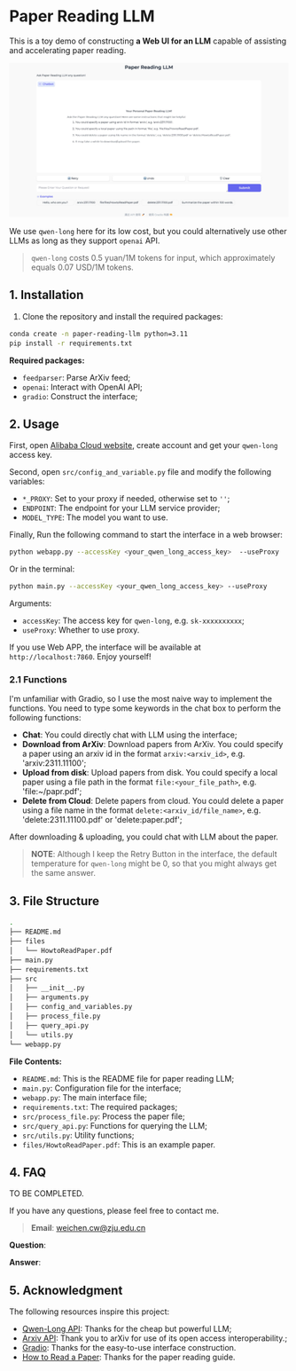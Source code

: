 <!--
 * @Author             : 陈蔚 (weichen.cw@zju.edu.cn)
 * @Date               : 2024-08-14 10:47
 * @Last Modified By   : 陈蔚 (weichen.cw@zju.edu.cn)
 * @Last Modified Date : 2024-08-20 01:51
 * @Description        : This is REAME file for paper reading LLM.
 * -------- 
 * Copyright (c) 2024 Wei Chen. 
-->

# Paper Reading LLM

This is a toy demo of constructing **a Web UI for an LLM** capable of assisting and accelerating paper reading.

![Demo](assets/image.jpg)

We use `qwen-long` here for its low cost, but you could alternatively use other LLMs as long as they support `openai` API.

> `qwen-long` costs 0.5 yuan/1M tokens for input, which approximately equals 0.07 USD/1M tokens.

## 1. Installation

1. Clone the repository and install the required packages:


```bash
conda create -n paper-reading-llm python=3.11
pip install -r requirements.txt
```

**Required packages:**
- `feedparser`: Parse ArXiv feed;
- `openai`: Interact with OpenAI API;
- `gradio`: Construct the interface;

## 2. Usage

First, open [Alibaba Cloud website](https://help.aliyun.com/zh/model-studio/developer-reference/qwen-long-api), create account and get your `qwen-long` access key.

Second, open `src/config_and_variable.py` file and modify the following variables:
- `*_PROXY`: Set to your proxy if needed, otherwise set to `''`;
- `ENDPOINT`: The endpoint for your LLM service provider;
- `MODEL_TYPE`: The model you want to use.

Finally, Run the following command to start the interface in a web browser:

```bash
python webapp.py --accessKey <your_qwen_long_access_key>  --useProxy
```

Or in the terminal:

```bash
python main.py --accessKey <your_qwen_long_access_key> --useProxy
```

Arguments:
- `accessKey`: The access key for `qwen-long`, e.g. `sk-xxxxxxxxxx`;
- `useProxy`: Whether to use proxy.

If you use Web APP, the interface will be available at `http://localhost:7860`. Enjoy yourself!

### 2.1 Functions

I'm unfamiliar with Gradio, so I use the most naive way to implement the functions. You need to type some keywords in the chat box to perform the following functions:

- **Chat**: You could directly chat with LLM using the interface;
- **Download from ArXiv**: Download papers from ArXiv. You could specify a paper using an arxiv id in the format `arxiv:<arxiv_id>`, e.g. 'arxiv:2311.11100';
- **Upload from disk**: Upload papers from disk. You could specify a local paper using a file path in the format `file:<your_file_path>`, e.g. 'file:~/papr.pdf';
- **Delete from Cloud**: Delete papers from cloud. You could delete a paper using a file name in the format `delete:<arxiv_id/file_name>`, e.g. 'delete:2311.11100.pdf' or 'delete:paper.pdf';

After downloading & uploading, you could chat with LLM about the paper.

> **NOTE**: Although I keep the Retry Button in the interface, the default temperature for `qwen-long` might be 0, so that you might always get the same answer.

## 3. File Structure

```bash
.
├── README.md
├── files
│   └── HowtoReadPaper.pdf
├── main.py
├── requirements.txt
├── src
│   ├── __init__.py
│   ├── arguments.py
│   ├── config_and_variables.py
│   ├── process_file.py
│   ├── query_api.py
│   └── utils.py
└── webapp.py
```

**File Contents:**
- `README.md`: This is the README file for paper reading LLM;
- `main.py`: Configuration file for the interface;
- `webapp.py`: The main interface file;
- `requirements.txt`: The required packages;
- `src/process_file.py`: Process the paper file;
- `src/query_api.py`: Functions for querying the LLM;
- `src/utils.py`: Utility functions;
- `files/HowtoReadPaper.pdf`: This is an example paper.

## 4. FAQ

TO BE COMPLETED.

If you have any questions, please feel free to contact me.
> **Email**: weichen.cw@zju.edu.cn

**Question**: 

**Answer**: 

## 5. Acknowledgment

The following resources inspire this project:
- [Qwen-Long API](https://help.aliyun.com/zh/model-studio/developer-reference/qwen-long-api): Thanks for the cheap but powerful LLM;
- [Arxiv API](https://info.arxiv.org/help/api/index.html): Thank you to arXiv for use of its open access interoperability.;
- [Gradio](https://www.gradio.app/): Thanks for the easy-to-use interface construction.
- [How to Read a Paper](https://www.cs.cmu.edu/~zhihaoj2/papers/HowtoReadPaper.pdf): Thanks for the paper reading guide.
